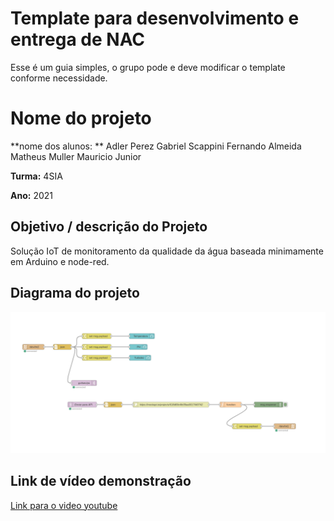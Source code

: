 # Template para desenvolvimento e entrega de NAC

Esse é um guia simples, o grupo pode e deve modificar o template conforme necessidade. 

# Nome do projeto

**nome dos alunos: **
Adler Perez
Gabriel Scappini
Fernando Almeida
Matheus Muller
Mauricio Junior

**Turma:**
4SIA

**Ano:**
2021

## Objetivo / descrição do Projeto

Solução IoT de monitoramento da qualidade da água baseada 
minimamente em Arduino e node-red.

## Diagrama do projeto

<img src="/nodered-flow.png" width="550">

## Link de vídeo demonstração

[Link para o video youtube](https://www.youtube.com/watch?v=xva71wynxS0)

